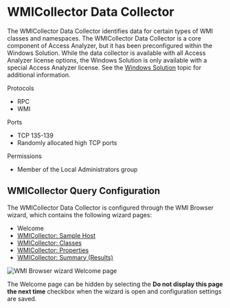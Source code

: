# WMICollector Data Collector

The WMICollector Data Collector identifies data for certain types of WMI classes and namespaces. The
WMICollector Data Collector is a core component of Access Analyzer, but it has been preconfigured
within the Windows Solution. While the data collector is available with all Access Analyzer license
options, the Windows Solution is only available with a special Access Analyzer license. See the
[Windows Solution](/docs/accessanalyzer/12.0/solutions/windows/overview.md) topic for additional information.

Protocols

- RPC
- WMI

Ports

- TCP 135-139
- Randomly allocated high TCP ports

Permissions

- Member of the Local Administrators group

## WMICollector Query Configuration

The WMICollector Data Collector is configured through the WMI Browser wizard, which contains the
following wizard pages:

- Welcome
- [WMICollector: Sample Host](/docs/accessanalyzer/12.0/admin/datacollector/wmicollector/samplehost.md)
- [WMICollector: Classes](/docs/accessanalyzer/12.0/admin/datacollector/wmicollector/classes.md)
- [WMICollector: Properties](/docs/accessanalyzer/12.0/admin/datacollector/wmicollector/properties.md)
- [WMICollector: Summary (Results)](/docs/accessanalyzer/12.0/admin/datacollector/wmicollector/summary.md)

![WMI Browser wizard Welcome page](/img/product_docs/accessanalyzer/12.0/admin/datacollector/wmicollector/welcome.webp)

The Welcome page can be hidden by selecting the **Do not display this page the next time** checkbox
when the wizard is open and configuration settings are saved.
